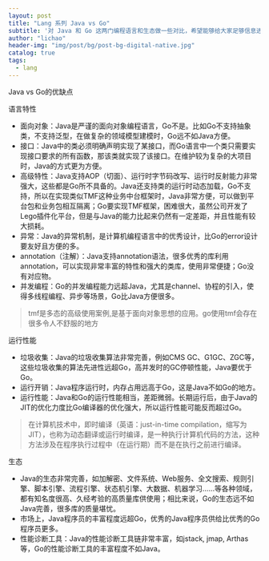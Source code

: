 ```yaml
---
layout: post
title: "Lang 系列 Java vs Go"
subtitle: '对 Java 和 Go 这两门编程语言和生态做一些对比，希望能够给大家足够信息进行决策。'
author: "lichao"
header-img: "img/post/bg/post-bg-digital-native.jpg"
catalog: true
tags:
  - lang
---
```


Java vs Go的优缺点

语言特性
- 面向对象：Java是严谨的面向对象编程语言，Go不是。比如Go不支持抽象类，不支持泛型，在做复杂的领域模型建模时，Go远不如Java方便。
- 接口：Java中的类必须明确声明实现了某接口，而Go语言中一个类只需要实现接口要求的所有函数，那该类就实现了该接口。在维护较为复杂的大项目时，Java的方式更为方便。
- 高级特性：Java支持AOP（切面）、运行时字节码改写、运行时反射能力非常强大，这些都是Go所不具备的。Java还支持类的运行时动态加载，Go不支持，所以在实现类似TMF这种业务中台框架时，Java非常方便，可以做到平台包和业务包相互隔离；Go要实现TMF框架，困难很大，虽然公司开发了Lego插件化平台，但是与Java的能力比起来仍然有一定差距，并且性能有较大损耗。
- 异常：Java的异常机制，是计算机编程语言中的优秀设计，比Go的error设计要友好且方便的多。
- annotation（注解）：Java支持annotation语法，很多优秀的库利用annotation，可以实现非常丰富的特性和强大的类库，使用非常便捷；Go没有对应物。
- 并发编程：Go的并发编程能力远超Java，尤其是channel、协程的引入，使得多线程编程、异步等场景，Go比Java方便很多。

> tmf是多态的高级使用案例,是基于面向对象思想的应用。go使用tmf会存在很多令人不舒服的地方

运行性能
- 垃圾收集：Java的垃圾收集算法非常完善，例如CMS GC、G1GC、ZGC等，这些垃圾收集的算法先进性远超Go，高并发时的GC停顿性能，Java要优于Go。
- 运行开销：Java程序运行时，内存占用远高于Go，这是Java不如Go的地方。
- 运行性能：Java和Go的运行性能相当，差距微弱。长期运行后，由于Java的JIT的优化力度比Go编译器的优化强大，所以运行性能可能反而超过Go。

> 在计算机技术中，即时编译（英语：just-in-time compilation，缩写为JIT），也称为动态翻译或运行时编译，是一种执行计算机代码的方法，这种方法涉及在程序执行过程中（在运行期）而不是在执行之前进行编译。

生态
- Java的生态非常完善，如加解密、文件系统、Web服务、全文搜索、规则引擎、脚本引擎、流程引擎、状态机引擎、大数据、机器学习……等各种领域，都有知名度很高、久经考验的高质量库供使用；相比来说，Go的生态远不如Java完善，很多库的质量堪忧。
- 市场上，Java程序员的丰富程度远超Go，优秀的Java程序员供给比优秀的Go程序员更多。
- 性能诊断工具：Java的性能诊断工具链非常丰富，如jstack, jmap, Arthas等，Go的性能诊断工具的丰富程度不如Java。